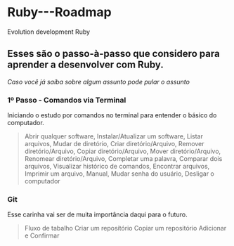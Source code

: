 # Ruby---Roadmap
Evolution development Ruby

## Esses são o passo-à-passo que considero para aprender a desenvolver com Ruby.
_Caso você já saiba sobre algum assunto pode pular o assunto_

### 1º Passo - Comandos via Terminal
Iniciando o estudo por comandos no terminal para entender o básico do computador.

> Abrir qualquer software, Instalar/Atualizar um software, Listar arquivos, Mudar de diretório,
> Criar diretório/Arquivo, Remover diretório/Arquivo, Copiar diretório/Arquivo, Mover diretório/Arquivo,
> Renomear diretório/Arquivo, Completar uma palavra, Comparar dois arquivos, Visualizar histórico de comandos,
> Encontrar arquivos, Imprimir um arquivo, Manual, Mudar senha do usuário, Desligar o computador 

### Git
Esse carinha vai ser de muita importância daqui para o futuro.
> Fluxo de tabalho
> Criar um reposítório
> Copiar um repositório
> Adicionar e Confirmar
